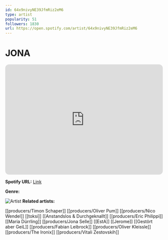 ```yaml
---
id: 64x9nivyNE39JfmRiz2eM6
type: artist
popularity: 51
followers: 1830
url: https://open.spotify.com/artist/64x9nivyNE39JfmRiz2eM6
---
```

# JONA

<iframe style="border-radius:12px" src="https://open.spotify.com/embed/artist/64x9nivyNE39JfmRiz2eM6" width="100%" height="352" frameBorder="0" allowfullscreen="" allow="autoplay; clipboard-write; encrypted-media; fullscreen; picture-in-picture" loading="lazy"></iframe>

**Spotify URL:** [Link](https://open.spotify.com/artist/64x9nivyNE39JfmRiz2eM6)

**Genre:** 

![Artist](https://i.scdn.co/image/ab6761610000e5eb482d7bfbd6465369239497ce)
**Related artists:**

[[producers/Timon Schaper]]
[[producers/Oliver Pum]]
[[producers/Nico Wendel]]
[[toksi]]
[[Anstandslos & Durchgeknallt]]
[[producers/Eric Philippi]]
[[Maria Dürrling]]
[[producers/Jona Selle]]
[[EstA]]
[[Jerome]]
[[Gestört aber GeiL]]
[[producers/Fabian Leibrock]]
[[producers/Oliver Kleissle]]
[[producers/The Ironix]]
[[producers/Vitali Zestovskih]]
